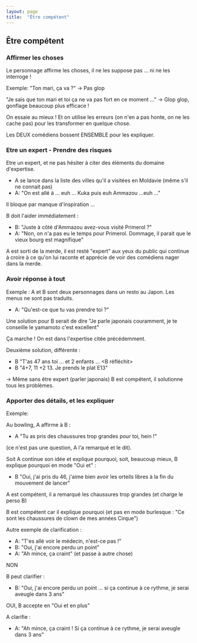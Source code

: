 ```yaml
---
layout: page
title:  "Être compétent"
---
```


## Être compétent

### Affirmer les choses
Le personnage affirme les choses, il ne les suppose pas ... ni ne les interroge !

Exemple: "Ton mari, ça va ?" → Pas glop

"Je sais que ton mari et toi ça ne va pas fort en ce moment ..." → Glop glop, gonflage beaucoup plus efficace !

On essaie au mieux !
Et on utilise les erreurs (on n'en a pas honte, on ne les cache pas) pour les transformer en quelque chose.

Les DEUX comédiens bossent ENSEMBLE pour les expliquer.

### Etre un expert - Prendre des risques

Etre un expert, et ne pas hésiter à citer des éléments du domaine d'expertise.

- A se lance dans la liste des villes qu'il a visitées en Moldavie (même s'il ne connait pas)
- A: "On est allé à ... euh ... Kuka puis euh Ammazou ...euh ..."

Il bloque par manque d'inspiration ...

B doit l'aider immédiatement :

- B: "Juste à côté d'Ammazou avez-vous visité Primerol ?"
- A: "Non, on n'a pas eu le temps pour Primerol. Dommage, il parait que le vieux bourg est magnifique"

A est sorti de la merde, il est resté "expert" aux yeux du public qui continue à croire à ce qu'on lui raconte et apprécie de voir des comédiens nager dans la merde.


### Avoir réponse à tout

Exemple :
A et B sont deux personnages dans un resto au Japon.
Les menus ne sont pas traduits.

- A: "Qu'est-ce que tu vas prendre toi ?"

Une solution pour B serait de dire "Je parle japonais couramment, je te conseille le yamamoto c'est excellent"

Ça marche ! On est dans l'expertise citée précédemment.

Deuxième solution, différente :

- B "T'as 47 ans toi ... et 2 enfants ... <B réfléchit>
- B "4+7, 11 +2 13. Je prends le plat E13"

→ Même sans être expert (parler japonais) B est compétent, il solutionne tous les problèmes.


### Apporter des détails, et les expliquer

Exemple:

Au bowling, A affirme à B :
- A "Tu as pris des chaussures trop grandes pour toi, hein !"

(ce n'est pas une question, A l'a remarqué et le dit).

Soit A continue son idée et explique pourquoi, soit, beaucoup mieux, B explique pourquoi en mode "Oui et" :
- B "Oui, j'ai pris du 46, j'aime bien avoir les orteils libres à la fin du mouvement de lancer"

A est compétent, il a remarqué les chaussures trop grandes (et charge le perso B)

B est compétent car il explique pourquoi (et pas en mode burlesque : "Ce sont les chaussures de clown de mes années Cirque")

Autre exemple de clarification :
- A: "T'es allé voir le médecin, n'est-ce pas !"
- B: "Oui, j'ai encore perdu un point"
- A: "Ah mince, ça craint" (et passe à autre chose)

NON

B peut clarifier :
- B: "Oui, j'ai encore perdu un point ... si ça continue à ce rythme, je serai aveugle dans 3 ans"

OUI, B accepte en "Oui et en plus"

A clarifie :
- A: "Ah mince, ça craint ! Si ça continue à ce rythme, je serai aveugle dans 3 ans"
